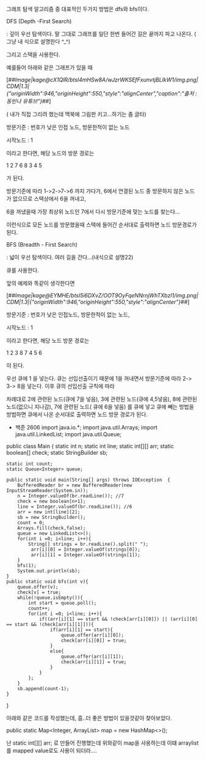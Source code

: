 그래프 탐색 알고리즘 중 대표적인 두가지 방법은 dfs와 bfs이다.

DFS (Depth -First Search)

: 깊이 우선 탐색이다. 말 그대로 그래프를 일단 한번 들어간 길은 끝까지 파고 나온다. ( 그냥 내 식으로 설명한다 ^\_^)

그리고 스택을 사용한다.

예를들어 아래와 같은 그래프가 있을 때 

[##_Image|kage@cX1QlR/btsl4mHSw8A/wJzrWKSEfFxunvtjBLIkW1/img.png|CDM|1.3|{"originWidth":946,"originHeight":550,"style":"alignCenter","caption":"출처 : 동빈나 유튜브"}_##]

( 내가 직접 그리려 했는데 맥북에 그림판 키고...하기는 좀 글타)

방문기준 : 번호가 낮은 인접 노드, 방문한적이 없는 노드

시작노드 : 1

이라고 한다면, 해당 노드의 방문 경로는

1 2 7 6 8 3 4 5

가 된다.

방문기준에 따라 1->2->7->6 까지 가다가, 6에서 연결된 노드 중 방문하지 않은 노드가 없으므로 스택상에서 6을 꺼내고, 

6을 꺼냈을때 가장 최상위 노드인 7에서 다시 방문기준에 맞는 노드를 찾는다...

이런식으로 모든 노드를 방문했을때 스택에 들어간 순서대로 출력하면 노드 방문경로가 된다.

BFS (Breadth - First Search)

: 넓이 우선 탐색이다. 여러 길을 간다...(내식으로 설명22)

큐를 사용한다.

앞의 예제와 똑같이 생각한다면 

[##_Image|kage@EYMHE/btsl5i6DXvZ/OOT9OyFqeNNrnjWhTXbzI1/img.png|CDM|1.3|{"originWidth":946,"originHeight":550,"style":"alignCenter"}_##]

방문기준 : 번호가 낮은 인접노드, 방문한적이 없는 노드,

시작노드 : 1

이라고 한다면, 해당 노드 방문 경로는

1 2 3 8 7 4 5 6 

이 된다.

우선 큐에 1 을 넣는다. 큐는 선입선출이기 때문에 1을 꺼내면서 방문기준에 따라 2-> 3-> 8을 넣는다. 이후 큐의 선입선출 규칙에 따라 

차례대로 2에 관련된 노드(큐에 7을 넣음), 3에 관련된 노드(큐에 4,5넣음), 8에 관련된 노드(없으니 지나감), 7에 관련된 노드( 큐에 6을 넣음) 를 큐에 넣고 큐에 빼는 방법을 방법하면 큐에서 나온 순서대로 출력하면 노드 방문 경로가 된다.

* 백준 2606
import java.io.*;
import java.util.Arrays;
import java.util.LinkedList;
import java.util.Queue;

public class Main {
    static int n;
    static int line;
    static int[][] arr;
    static boolean[] check;
    static StringBuilder sb;

    static int count;
    static Queue<Integer> queue;

    public static void main(String[] args) throws IOException  {
        BufferedReader br = new BufferedReader(new InputStreamReader(System.in));
        n = Integer.valueOf(br.readLine()); //7
        check = new boolean[n+1];
        line = Integer.valueOf(br.readLine()); //6
        arr = new int[line][2];
        sb = new StringBuilder();
        count = 0;
        Arrays.fill(check,false);
        queue = new LinkedList<>();
        for(int i =0; i<line; i++){
            String[] strings = br.readLine().split(" ");
             arr[i][0] = Integer.valueOf(strings[0]);
             arr[i][1] = Integer.valueOf(strings[1]);
        }
        bfs(1);
        System.out.println(sb);
    }
    public static void bfs(int v){
        queue.offer(v);
        check[v] = true;
        while(!queue.isEmpty()){
            int start = queue.poll();
            count++;
            for(int i =0; i<line; i++){
                if((arr[i][1] == start && !check[arr[i][0]]) || (arr[i][0] == start && !check[arr[i][1]])){
                    if(arr[i][1] == start){
                        queue.offer(arr[i][0]);
                        check[arr[i][0]] = true;
                    }
                    else{
                        queue.offer(arr[i][1]);
                        check[arr[i][1]] = true;
                    }
                }
            };
        }
        sb.append(count-1);
    }
}

아래와 같은 코드를 작성했는데, 흠..더 좋은 방법이 있을것같아 찾아보았다.

public static Map<Integer, ArrayList<Integer>> map = new HashMap<>();

난   static int[][] arr; 로 만들어 진행했는데 위와같이 map을 사용하는데 이떄 arraylist를 mapped value로도 사용이 되더라....